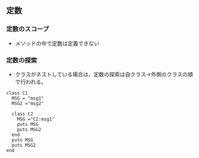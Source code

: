 ## 定数

### 定数のスコープ
- メソッドの中で定数は定義できない

### 定数の探索
- クラスがネストしている場合は、定数の探索は自クラス→外側のクラスの順で行われる。
```
class C1
  MSG = "msg1"
  MSG2 ="msg2"

  class C2
    MSG ="C2:msg1"
    puts MSG
    puts MSG2
  end
  puts MSG
  puts MSG2
end
```
